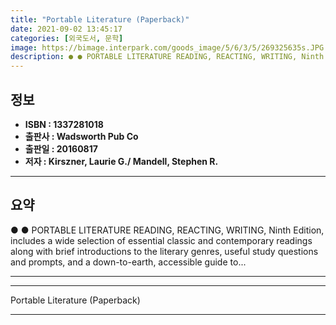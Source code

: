 ```yaml
---
title: "Portable Literature (Paperback)"
date: 2021-09-02 13:45:17
categories: [외국도서, 문학]
image: https://bimage.interpark.com/goods_image/5/6/3/5/269325635s.JPG
description: ● ● PORTABLE LITERATURE READING, REACTING, WRITING, Ninth Edition, includes a wide selection of essential classic and contemporary readings along with brief i
---
```


## **정보**

- **ISBN : 1337281018**
- **출판사 : Wadsworth Pub Co**
- **출판일 : 20160817**
- **저자 : Kirszner, Laurie G./ Mandell, Stephen R.**

------



## **요약**

●  ●  PORTABLE LITERATURE READING, REACTING, WRITING, Ninth Edition, includes a wide selection of essential classic and contemporary readings along with brief introductions to the literary genres, useful study questions and prompts, and a down-to-earth, accessible guide to... 

------



------


Portable Literature (Paperback) 

------


